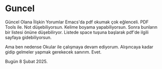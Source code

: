 # Guncel
Güncel Olana İlişkin Yorumlar
Emacs'da pdf okumak çok eğlenceli. PDF Tools ile. Not düşebiliyorsun. Kelime boyama yapabiliyorsun. Sonra bunların bir listesi önüne düşebiliryor. Listede space tuşuna başlarak pdf'de ilgili sayfaya gidebiliyorsun. 

Ama ben nedense Okular ile çalışmaya devam ediyorum. Alışıncaya kadar gidip gelmeler yapmak gerekecek sanırım. Evet. 

Bugün 8 Şubat 2025. 
